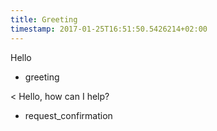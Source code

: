 ```yaml
---
title: Greeting
timestamp: 2017-01-25T16:51:50.5426214+02:00
---
```


Hello
* greeting

< Hello, how can I help?
* request_confirmation

